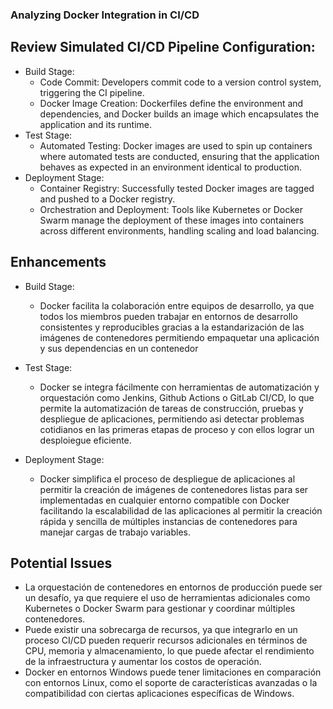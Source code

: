 ### Analyzing Docker Integration in CI/CD

## Review Simulated CI/CD Pipeline Configuration:
 - Build Stage:
   - Code Commit: Developers commit code to a version control system, triggering the CI pipeline.
   - Docker Image Creation: Dockerfiles define the environment and dependencies, and Docker builds an image which encapsulates the application and its runtime.
 - Test Stage:
   - Automated Testing: Docker images are used to spin up containers where automated tests are conducted, ensuring that the application behaves as expected in an environment identical to production.
 - Deployment Stage:
   - Container Registry: Successfully tested Docker images are tagged and pushed to a Docker registry.
   - Orchestration and Deployment: Tools like Kubernetes or Docker Swarm manage the deployment of these images into containers across different environments, handling scaling and load balancing.




## Enhancements

 - Build Stage:
   - Docker facilita la colaboración entre equipos de desarrollo, ya que todos los miembros pueden trabajar en entornos de desarrollo consistentes y reproducibles 
gracias a la estandarización de las imágenes de contenedores permitiendo empaquetar una aplicación y sus dependencias en un contenedor

 - Test Stage:
   - Docker se integra fácilmente con herramientas de automatización y orquestación como Jenkins, Github Actions o GitLab CI/CD, lo que permite la automatización de 
tareas de construcción, pruebas y despliegue de aplicaciones, permitiendo asi detectar problemas cotidianos en las primeras etapas de proceso y con ellos lograr 
un desploiegue eficiente.

 - Deployment Stage:
   - Docker simplifica el proceso de despliegue de aplicaciones al permitir la creación de imágenes de contenedores listas para ser implementadas en cualquier entorno
compatible con Docker facilitando la escalabilidad de las aplicaciones al permitir la creación rápida y sencilla de múltiples instancias de contenedores para 
manejar cargas de trabajo variables.


## Potential Issues

 - La orquestación de contenedores en entornos de producción puede ser un desafío, ya que requiere el uso de herramientas adicionales como Kubernetes o Docker Swarm
para gestionar y coordinar múltiples contenedores.
 - Puede existir una sobrecarga de recursos, ya que integrarlo en un proceso CI/CD pueden requerir recursos adicionales en términos de CPU, memoria y almacenamiento, 
lo que puede afectar el rendimiento de la infraestructura y aumentar los costos de operación.
 - Docker en entornos Windows puede tener limitaciones en comparación con entornos Linux, como el soporte de características avanzadas o la compatibilidad con ciertas
aplicaciones específicas de Windows.

